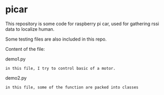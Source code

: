 # picar
This repository is some code for raspberry pi car,
used for gathering rssi data to localize human.

Some testing files are also included in this repo.

Content of the file:

demo1.py
    
    in this file, I try to control basic of a motor.

demo2.py

    in this file, some of the function are packed into classes

